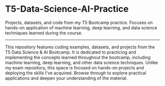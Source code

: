 # T5-Data-Science-AI-Practice
Projects, datasets, and code from my T5 Bootcamp practice. Focuses on hands-on application of machine learning, deep learning, and data science techniques learned during the course.

---

This repository features coding examples, datasets, and projects from the T5 Data Science & AI Bootcamp. It is dedicated to practicing and implementing the concepts learned throughout the bootcamp, including machine learning, deep learning, and other data science techniques. Unlike my exam repository, this space is focused on hands-on projects and deploying the skills I've acquired. Browse through to explore practical applications and deepen your understanding of the material.

